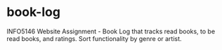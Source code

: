# book-log
INFO5146 Website Assignment - Book Log that tracks read books, to be read books, and ratings. Sort functionality by genre or artist.
